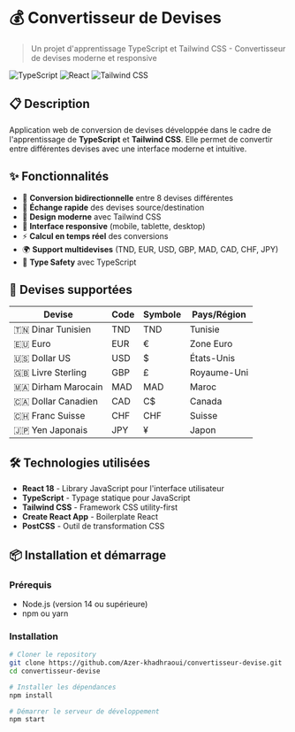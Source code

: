 # 💰 Convertisseur de Devises

> Un projet d'apprentissage TypeScript et Tailwind CSS - Convertisseur de devises moderne et responsive

![TypeScript](https://img.shields.io/badge/TypeScript-007ACC?style=for-the-badge&logo=typescript&logoColor=white)
![React](https://img.shields.io/badge/React-20232A?style=for-the-badge&logo=react&logoColor=61DAFB)
![Tailwind CSS](https://img.shields.io/badge/Tailwind_CSS-38B2AC?style=for-the-badge&logo=tailwind-css&logoColor=white)

## 📋 Description

Application web de conversion de devises développée dans le cadre de l'apprentissage de **TypeScript** et **Tailwind CSS**. Elle permet de convertir entre différentes devises avec une interface moderne et intuitive.

## ✨ Fonctionnalités

- 💱 **Conversion bidirectionnelle** entre 8 devises différentes
- 🔄 **Échange rapide** des devises source/destination
- 🎨 **Design moderne** avec Tailwind CSS
- 📱 **Interface responsive** (mobile, tablette, desktop)
- ⚡ **Calcul en temps réel** des conversions
- 🌍 **Support multidevises** (TND, EUR, USD, GBP, MAD, CAD, CHF, JPY)
- 🏁 **Type Safety** avec TypeScript

## 🚀 Devises supportées

| Devise | Code | Symbole | Pays/Région |
|--------|------|---------|-------------|
| 🇹🇳 Dinar Tunisien | TND | TND | Tunisie |
| 🇪🇺 Euro | EUR | € | Zone Euro |
| 🇺🇸 Dollar US | USD | $ | États-Unis |
| 🇬🇧 Livre Sterling | GBP | £ | Royaume-Uni |
| 🇲🇦 Dirham Marocain | MAD | MAD | Maroc |
| 🇨🇦 Dollar Canadien | CAD | C$ | Canada |
| 🇨🇭 Franc Suisse | CHF | CHF | Suisse |
| 🇯🇵 Yen Japonais | JPY | ¥ | Japon |

## 🛠️ Technologies utilisées

- **React 18** - Library JavaScript pour l'interface utilisateur
- **TypeScript** - Typage statique pour JavaScript
- **Tailwind CSS** - Framework CSS utility-first
- **Create React App** - Boilerplate React
- **PostCSS** - Outil de transformation CSS

## 📦 Installation et démarrage

### Prérequis
- Node.js (version 14 ou supérieure)
- npm ou yarn
  

### Installation

```bash
# Cloner le repository
git clone https://github.com/Azer-khadhraoui/convertisseur-devise.git
cd convertisseur-devise

# Installer les dépendances
npm install

# Démarrer le serveur de développement
npm start
